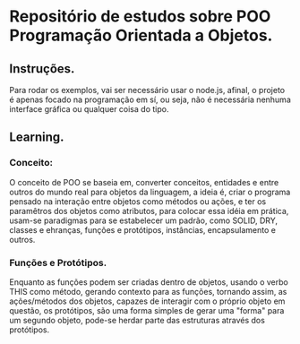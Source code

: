 # Repositório de estudos sobre POO Programação Orientada a Objetos.

## Instruções.

Para rodar os exemplos, vai ser necessário usar o node.js, afinal, o projeto é apenas focado na programação em sí, ou seja, não é necessária nenhuma interface gráfica ou qualquer coisa do tipo.

## Learning.
### Conceito:
O conceito de POO se baseia em, converter conceitos, entidades e entre outros do mundo real para objetos da linguagem, a ideia é, criar o programa pensado na interação entre objetos como métodos ou ações, e ter os paramêtros dos objetos como atributos, para colocar essa idéia em prática, usam-se paradigmas para se estabelecer um padrão, como SOLID, DRY, classes e ehranças, funções e protótipos, instâncias, encapsulamento e outros.

### Funções e Protótipos.
Enquanto as funções podem ser criadas dentro de objetos, usando o verbo THIS como método, gerando contexto para as funções, tornando assim, as ações/métodos dos objetos, capazes de interagir com o próprio objeto em questão, os protótipos, são  uma forma simples de gerar uma "forma" para um segundo objeto, pode-se herdar parte das estruturas através dos protótipos.